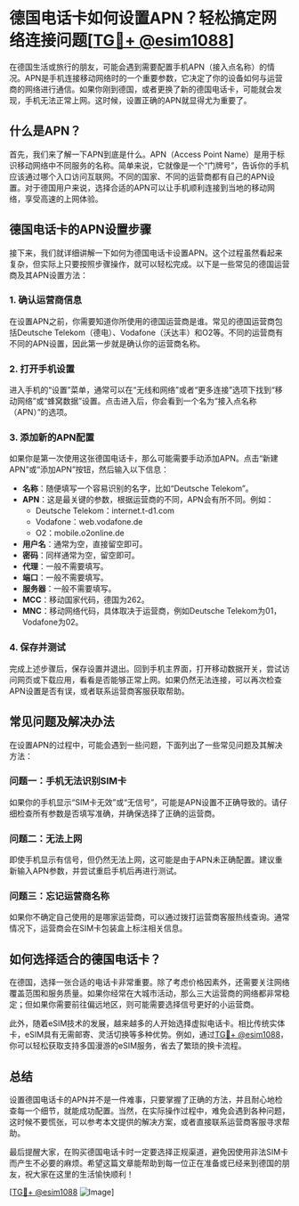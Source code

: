 # 德国电话卡如何设置APN？轻松搞定网络连接问题[[TG💪+ @esim1088](https://t.me/s/esim1088)]

在德国生活或旅行的朋友，可能会遇到需要配置手机APN（接入点名称）的情况。APN是手机连接移动网络时的一个重要参数，它决定了你的设备如何与运营商的网络进行通信。如果你刚到德国，或者更换了新的德国电话卡，可能就会发现，手机无法正常上网。这时候，设置正确的APN就显得尤为重要了。

## 什么是APN？

首先，我们来了解一下APN到底是什么。APN（Access Point Name）是用于标识移动网络中不同服务的名称。简单来说，它就像是一个“门牌号”，告诉你的手机应该通过哪个入口访问互联网。不同的国家、不同的运营商都有自己的APN设置。对于德国用户来说，选择合适的APN可以让手机顺利连接到当地的移动网络，享受高速的上网体验。

## 德国电话卡的APN设置步骤

接下来，我们就详细讲解一下如何为德国电话卡设置APN。这个过程虽然看起来复杂，但实际上只要按照步骤操作，就可以轻松完成。以下是一些常见的德国运营商及其APN设置方法：

### 1. 确认运营商信息

在设置APN之前，你需要知道你所使用的德国运营商是谁。常见的德国运营商包括Deutsche Telekom（德电）、Vodafone（沃达丰）和O2等。不同的运营商有不同的APN设置，因此第一步就是确认你的运营商名称。

### 2. 打开手机设置

进入手机的“设置”菜单，通常可以在“无线和网络”或者“更多连接”选项下找到“移动网络”或“蜂窝数据”设置。点击进入后，你会看到一个名为“接入点名称（APN）”的选项。

### 3. 添加新的APN配置

如果你是第一次使用这张德国电话卡，那么可能需要手动添加APN。点击“新建APN”或“添加APN”按钮，然后输入以下信息：

- **名称**：随便填写一个容易识别的名字，比如“Deutsche Telekom”。
- **APN**：这是最关键的参数，根据运营商的不同，APN会有所不同。例如：
  - Deutsche Telekom：internet.t-d1.com
  - Vodafone：web.vodafone.de
  - O2：mobile.o2online.de
- **用户名**：通常为空，直接留空即可。
- **密码**：同样通常为空，留空即可。
- **代理**：一般不需要填写。
- **端口**：一般不需要填写。
- **服务器**：一般不需要填写。
- **MCC**：移动国家代码，德国为262。
- **MNC**：移动网络代码，具体取决于运营商，例如Deutsche Telekom为01，Vodafone为02。

### 4. 保存并测试

完成上述步骤后，保存设置并退出。回到手机主界面，打开移动数据开关，尝试访问网页或下载应用，看看是否能够正常上网。如果仍然无法连接，可以再次检查APN设置是否有误，或者联系运营商客服获取帮助。

## 常见问题及解决办法

在设置APN的过程中，可能会遇到一些问题，下面列出了一些常见问题及其解决方法：

### 问题一：手机无法识别SIM卡

如果你的手机显示“SIM卡无效”或“无信号”，可能是APN设置不正确导致的。请仔细检查所有参数是否填写准确，并确保选择了正确的运营商。

### 问题二：无法上网

即使手机显示有信号，但仍然无法上网，这可能是由于APN未正确配置。建议重新输入APN参数，并尝试重启手机后再进行测试。

### 问题三：忘记运营商名称

如果你不确定自己使用的是哪家运营商，可以通过拨打运营商客服热线查询。通常情况下，运营商会在SIM卡包装盒上标注相关信息。

## 如何选择适合的德国电话卡？

在德国，选择一张合适的电话卡非常重要。除了考虑价格因素外，还需要关注网络覆盖范围和服务质量。如果你经常在大城市活动，那么三大运营商的网络都非常稳定；但如果你需要前往偏远地区，则可能需要选择信号更好的小运营商。

此外，随着eSIM技术的发展，越来越多的人开始选择虚拟电话卡。相比传统实体卡，eSIM具有无需邮寄、灵活切换等多种优势。例如，通过[TG💪+ @esim1088](https://t.me/s/esim1088)，你可以轻松获取支持多国漫游的eSIM服务，省去了繁琐的换卡流程。

## 总结

设置德国电话卡的APN并不是一件难事，只要掌握了正确的方法，并且耐心地检查每一个细节，就能成功配置。当然，在实际操作过程中，难免会遇到各种问题，这时候不要慌张，可以参考本文提供的解决方案，或者直接联系运营商客服寻求帮助。

最后提醒大家，在购买德国电话卡时一定要选择正规渠道，避免因使用非法SIM卡而产生不必要的麻烦。希望这篇文章能帮助到每一位正在准备或已经来到德国的朋友，祝大家在这里的生活愉快顺利！

[[TG💪+ @esim1088](https://t.me/s/esim1088) ![Image](https://i.postimg.cc/4NQfJmqS/Snipaste-2025-05-13-00-14-12.png)]